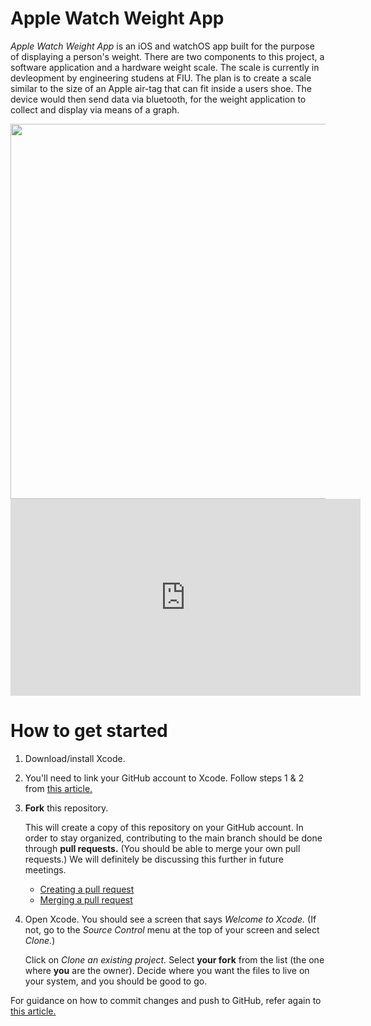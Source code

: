# Apple Watch Weight App
*Apple Watch Weight App* is an iOS and watchOS app built for the purpose of displaying a person's weight. There are two components to this project, a software application and a hardware weight scale. The scale is currently in devleopment by engineering studens at FIU. The plan is to create a scale similar to the size of an Apple air-tag that can fit inside a users shoe. The device would then send data via bluetooth, for the weight application to collect and display via means of a graph. 

<img src="https://github.com/Senior-Project-Apple-Watch-Application/WeightApp/blob/main/Walkthrough.gif" width="600" />

<iframe width="560" height="315" src="https://www.youtube.com/embed/N6BcR5O69X4" title="YouTube video player" frameborder="0" allow="accelerometer; autoplay; clipboard-write; encrypted-media; gyroscope; picture-in-picture; web-share" allowfullscreen></iframe>

# How to get started
1. Download/install Xcode.
2. You'll need to link your GitHub account to Xcode. Follow steps 1 & 2 from [this article.](http://irenebosque.com/how-to-xcode-and-github/)
3. **Fork** this repository. 
   
   This will create a copy of this repository on your GitHub account. In order to stay organized, contributing to the main branch should be done through **pull requests.** (You should be able to merge your own pull requests.) We will definitely be discussing this further in future meetings.
   
   - [Creating a pull request](https://docs.github.com/en/pull-requests/collaborating-with-pull-requests/proposing-changes-to-your-work-with-pull-requests/creating-a-pull-request)
   - [Merging a pull request](https://docs.github.com/en/pull-requests/collaborating-with-pull-requests/incorporating-changes-from-a-pull-request/merging-a-pull-request)
   
4. Open Xcode. You should see a screen that says *Welcome to Xcode.* (If not, go to the *Source Control* menu at the top of your screen and select *Clone.*)

   Click on *Clone an existing project.* Select **your fork** from the list (the one where **you** are the owner). Decide where you want the files to live on your system, and you should be good to go.
   
For guidance on how to commit changes and push to GitHub, refer again to [this article.](http://irenebosque.com/how-to-xcode-and-github/)
